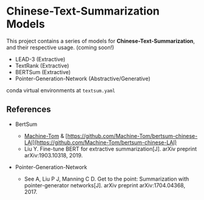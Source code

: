 # Chinese-Text-Summarization Models

This project contains a series of models for **Chinese-Text-Summarization**, and their respective usage. (coming soon!)

- LEAD-3 (Extractive)
- TextRank (Extractive)
- BERTSum (Extractive)
- Pointer-Generation-Network (Abstractive/Generative)

conda virtual environments at `textsum.yaml`

## References

- BertSum
  - [Machine-Tom](https://github.com/Machine-Tom) & [https://github.com/Machine-Tom/bertsum-chinese-LAI](https://github.com/Machine-Tom/bertsum-chinese-LAI)
  - Liu Y. Fine-tune BERT for extractive summarization[J]. arXiv preprint arXiv:1903.10318, 2019.

- Pointer-Generation-Network
  - See A, Liu P J, Manning C D. Get to the point: Summarization with pointer-generator networks[J]. arXiv preprint arXiv:1704.04368, 2017.